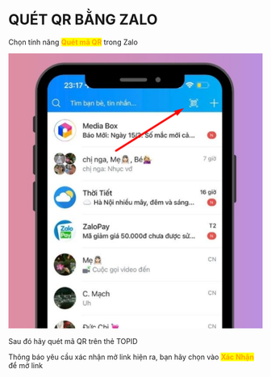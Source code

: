 # QUÉT QR BẰNG ZALO

Chọn tính năng <mark style="color:orange;">**Quét mã QR**</mark> trong Zalo&#x20;

![Ảnh minh họa tạm thời](<../../.gitbook/assets/image (5).png>)

Sau đó hãy quét mã QR trên thẻ TOPID

Thông báo yêu cầu xác nhận mở link hiện ra, bạn hãy chọn vào <mark style="color:orange;">**Xác Nhận**</mark> để mở link
